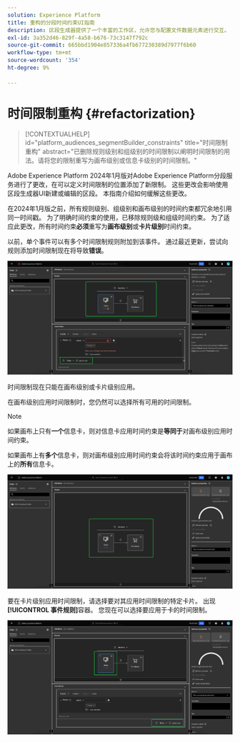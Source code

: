 ```yaml
---
solution: Experience Platform
title: 重构的分段时间约束UI指南
description: 区段生成器提供了一个丰富的工作区，允许您与配置文件数据元素进行交互。 工作区为构建和编辑规则提供了直观的控件，例如用于表示数据属性的拖放图块。
exl-id: 3a352d46-829f-4a58-b676-73c3147f792c
source-git-commit: 665bbd1904e857336a4fb677230389d7977f6b60
workflow-type: tm+mt
source-wordcount: '354'
ht-degree: 9%

---
```


# 时间限制重构 {#refactorization}

>[!CONTEXTUALHELP]
>id="platform_audiences_segmentBuilder_constraints"
>title="时间限制重构"
>abstract="已删除规则级别和组级别的时间限制以阐明时间限制的用法。请将您的限制重写为画布级别或信息卡级别的时间限制。"

Adobe Experience Platform 2024年1月版对Adobe Experience Platform分段服务进行了更改，在可以定义时间限制的位置添加了新限制。 这些更改会影响使用区段生成器UI新建或编辑的区段。 本指南介绍如何缓解这些更改。

在2024年1月版之前，所有规则级别、组级别和画布级别的时间约束都冗余地引用同一时间戳。 为了明确时间约束的使用，已移除规则级和组级时间约束。 为了适应此更改，所有时间约束&#x200B;**必须**&#x200B;重写为&#x200B;**画布级别**&#x200B;或&#x200B;**卡片级别**&#x200B;时间约束。

以前，单个事件可以有多个时间限制规则附加到该事件。 通过最近更新，尝试向规则添加时间限制现在将导致&#x200B;**错误**。

![规则级别的时间限制突出显示。 随后发生的错误也会突出显示。](../images/ui/segment-refactoring/rule-time-constraint.png)

时间限制现在只能在画布级别或卡片级别应用。

在画布级别应用时间限制时，您仍然可以选择所有可用的时间限制。

>[!NOTE]
>
>如果画布上只有&#x200B;**一个**&#x200B;信息卡，则对信息卡应用时间约束是&#x200B;**等同于**&#x200B;对画布级别应用时间约束。
>
>如果画布上有&#x200B;**多个**&#x200B;信息卡，则对画布级别应用时间约束会将该时间约束应用于画布上的&#x200B;**所有**&#x200B;信息卡。

![画布级别的时间约束已突出显示。](../images/ui/segment-refactoring/canvas-time-constraint.png)

要在卡片级别应用时间限制，请选择要对其应用时间限制的特定卡片。 出现&#x200B;**[!UICONTROL 事件规则]**&#x200B;容器。 您现在可以选择要应用于卡的时间限制。

![卡片级别的时间限制已突出显示。](../images/ui/segment-refactoring/card-time-constraint.png)
